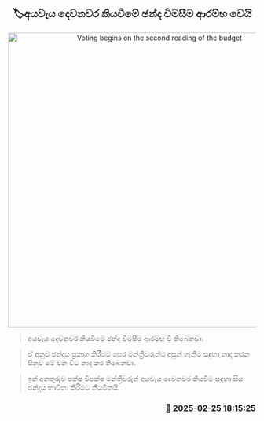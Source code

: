 <p align='center'><b><h2 align='center' title='Voting begins on the second reading of the budget'>🏷අයවැය දෙවනවර කියවීමේ ඡන්ද විමසීම ආරම්භ වෙයි</h2></b></p>
<p align='center'><img src='https://helakuru.sgp1.cdn.digitaloceanspaces.com/esana/images/lib/budget-2025-new-live.jpg' width='600' alt='Voting begins on the second reading of the budget'></p>

> අයවැය දෙවනවර කියවීමේ ඡන්ද විමසීම ආරම්භ වී තිබෙනවා.

> ඒ අනුව ඡන්දය ප්‍රකාශ කිරීමට පෙර මන්ත්‍රීවරුන්ට අසුන් ගැනීම සඳහා නාද කරන සීනුව මේ වන විට නාද කර තිබෙනවා.

> ඉන් අනතුරුව පක්ෂ විපක්ෂ මන්ත්‍රීවරුන් අයවැය දෙවනවර කියවීම සඳහා සිය ඡන්දය භාවිතා කිරීමට නියමිතයි.



<h3 align='right'><a href='https://www.helakuru.lk/esana/p/107816/'>📅 2025-02-25 18:15:25</a></h3>
